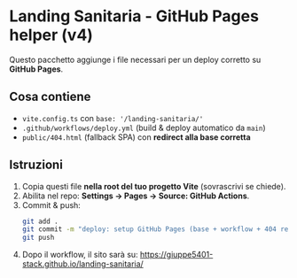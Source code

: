# Landing Sanitaria - GitHub Pages helper (v4)

Questo pacchetto aggiunge i file necessari per un deploy corretto su **GitHub Pages**.

## Cosa contiene
- `vite.config.ts` con `base: '/landing-sanitaria/'`
- `.github/workflows/deploy.yml` (build & deploy automatico da `main`)
- `public/404.html` (fallback SPA) con **redirect alla base corretta**

## Istruzioni
1. Copia questi file **nella root del tuo progetto Vite** (sovrascrivi se chiede).
2. Abilita nel repo: **Settings → Pages → Source: GitHub Actions**.
3. Commit & push:
   ```bash
   git add .
   git commit -m "deploy: setup GitHub Pages (base + workflow + 404 redirect)"
   git push
   ```
4. Dopo il workflow, il sito sarà su:
   https://giuppe5401-stack.github.io/landing-sanitaria/
